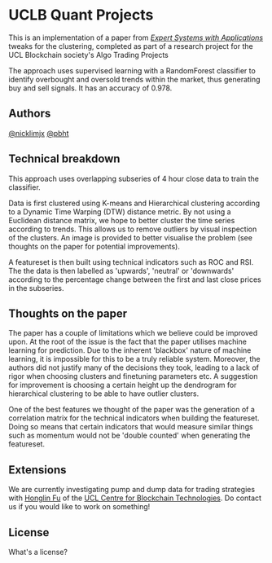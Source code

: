 # UCLB Quant Projects

This is an implementation of a paper from [*Expert Systems with Applications*](https://www.sciencedirect.com/science/article/abs/pii/S0957417422004353) tweaks for the clustering, completed as part of a research project for the UCL Blockchain society's Algo Trading Projects

The approach uses supervised learning with a RandomForest classifier to identify overbought and oversold trends within the market, thus generating buy and sell signals. It has an accuracy of 0.978.

## Authors

[@nicklimjx](https://github.com/nicklimjx)
[@pbht](https://github.com/pbht)

## Technical breakdown

This approach uses overlapping subseries of 4 hour close data to train the classifier.

Data is first clustered using K-means and Hierarchical clustering according to a Dynamic Time Warping (DTW) distance metric. By not using a Euclidean distance matrix, we hope to better cluster the time series according to trends. This allows us to remove outliers by visual inspection of the clusters. An image is provided to better visualise the problem (see thoughts on the paper for potential improvements).

A featureset is then built using technical indicators such as ROC and RSI. The the data is then labelled as 'upwards', 'neutral' or 'downwards' according to the percentage change between the first and last close prices in the subseries. 

## Thoughts on the paper

The paper has a couple of limitations which we believe could be improved upon. At the root of the issue is the fact that the paper utilises machine learning for prediction. Due to the inherent 'blackbox' nature of machine learning, it is impossible for this to be a truly reliable system. Moreover, the authors did not justify many of the decisions they took, leading to a lack of rigor when choosing clusters and finetuning parameters etc. A suggestion for improvement is choosing a certain height up the dendrogram for hierarchical clustering to be able to have outlier clusters.

One of the best features we thought of the paper was the generation of a correlation matrix for the technical indicators when building the featureset. Doing so means that certain indicators that would measure similar things such as momentum would not be 'double counted' when generating the featureset.

## Extensions

We are currently investigating pump and dump data for trading strategies with [Honglin Fu](https://profiles.ucl.ac.uk/95638-honglin-fu) of the [UCL Centre for Blockchain Technologies](http://blockchain.cs.ucl.ac.uk/). Do contact us if you would like to work on something!

## License

What's a license?